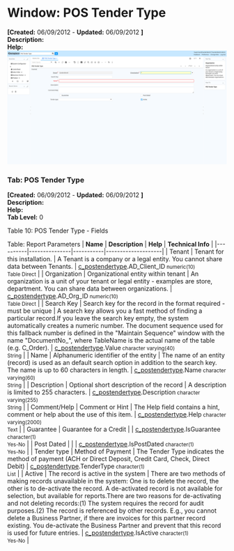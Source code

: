 # Window: POS Tender Type

**[Created:** 06/09/2012 - **Updated:** 06/09/2012 **]**  
**Description:**   
**Help:**   
![](/img/docs/manual/POSTenderType-Window_iDempiere_v12.0.0.png)

### Tab: POS Tender Type

**[Created:** 06/09/2012 - **Updated:** 06/09/2012 **]**   
**Description:**   
**Help:**   
**Tab Level:** 0

Table 10: POS Tender Type - Fields 

Table: Report Parameters
| **Name** | **Description** | **Help** | **Technical Info** |
|----------|---------------|-----------|--------------------|
| Tenant | Tenant for this installation. | A Tenant is a company or a legal entity. You cannot share data between Tenants. | [c_postendertype](https://idempiere-schemaspy.muriloht.com/adempiere/tables/c_postendertype.html).AD_Client_ID<small> numeric(10) <br/> Table Direct</small> | 
| Organization | Organizational entity within tenant | An organization is a unit of your tenant or legal entity - examples are store, department. You can share data between organizations. | [c_postendertype](https://idempiere-schemaspy.muriloht.com/adempiere/tables/c_postendertype.html).AD_Org_ID<small> numeric(10) <br/> Table Direct</small> | 
| Search Key | Search key for the record in the format required - must be unique | A search key allows you a fast method of finding a particular record.If you leave the search key empty, the system automatically creates a numeric number.  The document sequence used for this fallback number is defined in the &quot;Maintain Sequence&quot; window with the name &quot;DocumentNo_&quot;, where TableName is the actual name of the table (e.g. C_Order). | [c_postendertype](https://idempiere-schemaspy.muriloht.com/adempiere/tables/c_postendertype.html).Value<small> character varying(40) <br/> String</small> | 
| Name | Alphanumeric identifier of the entity | The name of an entity (record) is used as an default search option in addition to the search key. The name is up to 60 characters in length. | [c_postendertype](https://idempiere-schemaspy.muriloht.com/adempiere/tables/c_postendertype.html).Name<small> character varying(60) <br/> String</small> | 
| Description | Optional short description of the record | A description is limited to 255 characters. | [c_postendertype](https://idempiere-schemaspy.muriloht.com/adempiere/tables/c_postendertype.html).Description<small> character varying(255) <br/> String</small> | 
| Comment/Help | Comment or Hint | The Help field contains a hint, comment or help about the use of this item. | [c_postendertype](https://idempiere-schemaspy.muriloht.com/adempiere/tables/c_postendertype.html).Help<small> character varying(2000) <br/> Text</small> | 
| Guarantee | Guarantee for a Credit |  | [c_postendertype](https://idempiere-schemaspy.muriloht.com/adempiere/tables/c_postendertype.html).IsGuarantee<small> character(1) <br/> Yes-No</small> | 
| Post Dated |  |  | [c_postendertype](https://idempiere-schemaspy.muriloht.com/adempiere/tables/c_postendertype.html).IsPostDated<small> character(1) <br/> Yes-No</small> | 
| Tender type | Method of Payment | The Tender Type indicates the method of payment (ACH or Direct Deposit, Credit Card, Check, Direct Debit) | [c_postendertype](https://idempiere-schemaspy.muriloht.com/adempiere/tables/c_postendertype.html).TenderType<small> character(1) <br/> List</small> | 
| Active | The record is active in the system | There are two methods of making records unavailable in the system: One is to delete the record, the other is to de-activate the record. A de-activated record is not available for selection, but available for reports.There are two reasons for de-activating and not deleting records:(1) The system requires the record for audit purposes.(2) The record is referenced by other records. E.g., you cannot delete a Business Partner, if there are invoices for this partner record existing. You de-activate the Business Partner and prevent that this record is used for future entries. | [c_postendertype](https://idempiere-schemaspy.muriloht.com/adempiere/tables/c_postendertype.html).IsActive<small> character(1) <br/> Yes-No</small> | 


